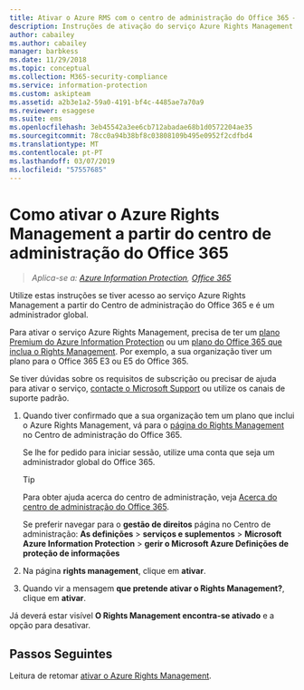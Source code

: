 ```yaml
---
title: Ativar o Azure RMS com o centro de administração do Office 365 – AIP
description: Instruções de ativação do serviço Azure Rights Management quando utiliza a nova versão do centro de administração do Office 365.
author: cabailey
ms.author: cabailey
manager: barbkess
ms.date: 11/29/2018
ms.topic: conceptual
ms.collection: M365-security-compliance
ms.service: information-protection
ms.custom: askipteam
ms.assetid: a2b3e1a2-59a0-4191-bf4c-4485ae7a70a9
ms.reviewer: esaggese
ms.suite: ems
ms.openlocfilehash: 3eb45542a3ee6cb712abadae68b1d0572204ae35
ms.sourcegitcommit: 78cc0a94b38bf8c03808109b495e0952f2cdfbd4
ms.translationtype: MT
ms.contentlocale: pt-PT
ms.lasthandoff: 03/07/2019
ms.locfileid: "57557685"
---
```

# <a name="how-to-activate-azure-rights-management-from-the-office-365-admin-center"></a>Como ativar o Azure Rights Management a partir do centro de administração do Office 365

>*Aplica-se a: [Azure Information Protection](https://azure.microsoft.com/pricing/details/information-protection), [Office 365](https://download.microsoft.com/download/E/C/F/ECF42E71-4EC0-48FF-AA00-577AC14D5B5C/Azure_Information_Protection_licensing_datasheet_EN-US.pdf)*

Utilize estas instruções se tiver acesso ao serviço Azure Rights Management a partir do Centro de administração do Office 365 e é um administrador global. 

Para ativar o serviço Azure Rights Management, precisa de ter um [plano Premium do Azure Information Protection](https://www.microsoft.com/cloud-platform/azure-information-protection-pricing) ou um [plano do Office 365 que inclua o Rights Management](https://download.microsoft.com/download/E/C/F/ECF42E71-4EC0-48FF-AA00-577AC14D5B5C/Azure_Information_Protection_licensing_datasheet_EN-US.pdf). Por exemplo, a sua organização tiver um plano para o Office 365 E3 ou E5 do Office 365. 

Se tiver dúvidas sobre os requisitos de subscrição ou precisar de ajuda para ativar o serviço, [contacte o Microsoft Support](information-support.md#to-contact-microsoft-support) ou utilize os canais de suporte padrão.

1. Quando tiver confirmado que a sua organização tem um plano que inclui o Azure Rights Management, vá para o [página do Rights Management](https://account.activedirectory.windowsazure.com/RmsOnline/Manage.aspx) no Centro de administração do Office 365.
    
    Se lhe for pedido para iniciar sessão, utilize uma conta que seja um administrador global do Office 365.
    
    > [!TIP]
    > Para obter ajuda acerca do centro de administração, veja [Acerca do centro de administração do Office 365](/office365/admin/admin-overview/about-the-admin-center).
    
    Se preferir navegar para o **gestão de direitos** página no Centro de administração: **As definições** > **serviços e suplementos** > **Microsoft Azure Information Protection** > **gerir o Microsoft Azure Definições de proteção de informações**

2. Na página **rights management**, clique em **ativar**.

3. Quando vir a mensagem **que pretende ativar o Rights Management?**, clique em **ativar**.

Já deverá estar visível **O Rights Management encontra-se ativado** e a opção para desativar.

## <a name="next-steps"></a>Passos Seguintes
Leitura de retomar [ativar o Azure Rights Management](activate-service.md#configuring-onboarding-controls-for-a-phased-deployment).

